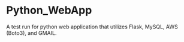 # Python_WebApp
A test run for python web application that utilizes Flask, MySQL, AWS (Boto3), and GMAIL.
